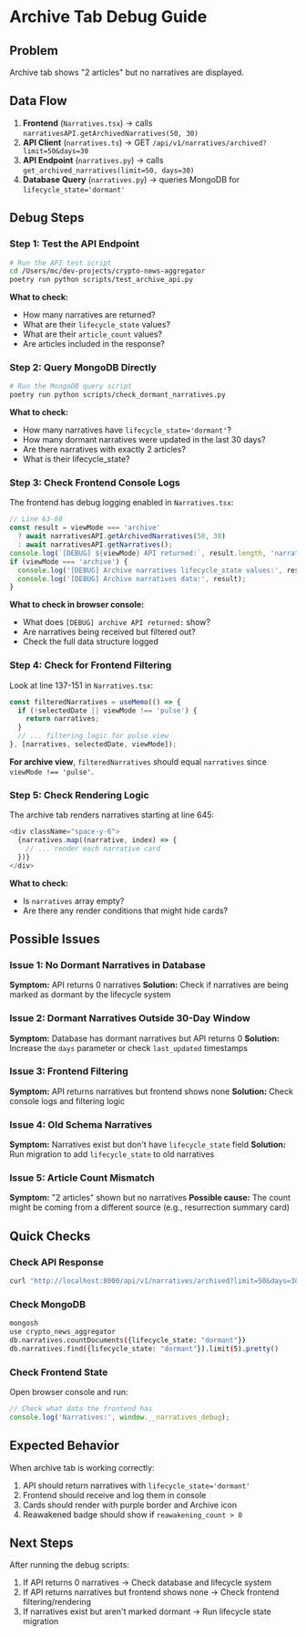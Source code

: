 # Archive Tab Debug Guide

## Problem
Archive tab shows "2 articles" but no narratives are displayed.

## Data Flow
1. **Frontend** (`Narratives.tsx`) → calls `narrativesAPI.getArchivedNarratives(50, 30)`
2. **API Client** (`narratives.ts`) → GET `/api/v1/narratives/archived?limit=50&days=30`
3. **API Endpoint** (`narratives.py`) → calls `get_archived_narratives(limit=50, days=30)`
4. **Database Query** (`narratives.py`) → queries MongoDB for `lifecycle_state='dormant'`

## Debug Steps

### Step 1: Test the API Endpoint
```bash
# Run the API test script
cd /Users/mc/dev-projects/crypto-news-aggregator
poetry run python scripts/test_archive_api.py
```

**What to check:**
- How many narratives are returned?
- What are their `lifecycle_state` values?
- What are their `article_count` values?
- Are articles included in the response?

### Step 2: Query MongoDB Directly
```bash
# Run the MongoDB query script
poetry run python scripts/check_dormant_narratives.py
```

**What to check:**
- How many narratives have `lifecycle_state='dormant'`?
- How many dormant narratives were updated in the last 30 days?
- Are there narratives with exactly 2 articles?
- What is their lifecycle_state?

### Step 3: Check Frontend Console Logs
The frontend has debug logging enabled in `Narratives.tsx`:

```typescript
// Line 63-68
const result = viewMode === 'archive' 
  ? await narrativesAPI.getArchivedNarratives(50, 30) 
  : await narrativesAPI.getNarratives();
console.log(`[DEBUG] ${viewMode} API returned:`, result.length, 'narratives');
if (viewMode === 'archive') {
  console.log('[DEBUG] Archive narratives lifecycle_state values:', result.map(n => n.lifecycle_state));
  console.log('[DEBUG] Archive narratives data:', result);
}
```

**What to check in browser console:**
- What does `[DEBUG] archive API returned:` show?
- Are narratives being received but filtered out?
- Check the full data structure logged

### Step 4: Check for Frontend Filtering
Look at line 137-151 in `Narratives.tsx`:

```typescript
const filteredNarratives = useMemo(() => {
  if (!selectedDate || viewMode !== 'pulse') {
    return narratives;
  }
  // ... filtering logic for pulse view
}, [narratives, selectedDate, viewMode]);
```

**For archive view**, `filteredNarratives` should equal `narratives` since `viewMode !== 'pulse'`.

### Step 5: Check Rendering Logic
The archive tab renders narratives starting at line 645:

```typescript
<div className="space-y-6">
  {narratives.map((narrative, index) => {
    // ... render each narrative card
  })}
</div>
```

**What to check:**
- Is `narratives` array empty?
- Are there any render conditions that might hide cards?

## Possible Issues

### Issue 1: No Dormant Narratives in Database
**Symptom:** API returns 0 narratives
**Solution:** Check if narratives are being marked as dormant by the lifecycle system

### Issue 2: Dormant Narratives Outside 30-Day Window
**Symptom:** Database has dormant narratives but API returns 0
**Solution:** Increase the `days` parameter or check `last_updated` timestamps

### Issue 3: Frontend Filtering
**Symptom:** API returns narratives but frontend shows none
**Solution:** Check console logs and filtering logic

### Issue 4: Old Schema Narratives
**Symptom:** Narratives exist but don't have `lifecycle_state` field
**Solution:** Run migration to add `lifecycle_state` to old narratives

### Issue 5: Article Count Mismatch
**Symptom:** "2 articles" shown but no narratives
**Possible cause:** The count might be coming from a different source (e.g., resurrection summary card)

## Quick Checks

### Check API Response
```bash
curl "http://localhost:8000/api/v1/narratives/archived?limit=50&days=30" | jq '.'
```

### Check MongoDB
```bash
mongosh
use crypto_news_aggregator
db.narratives.countDocuments({lifecycle_state: "dormant"})
db.narratives.find({lifecycle_state: "dormant"}).limit(5).pretty()
```

### Check Frontend State
Open browser console and run:
```javascript
// Check what data the frontend has
console.log('Narratives:', window.__narratives_debug);
```

## Expected Behavior

When archive tab is working correctly:
1. API should return narratives with `lifecycle_state='dormant'`
2. Frontend should receive and log them in console
3. Cards should render with purple border and Archive icon
4. Reawakened badge should show if `reawakening_count > 0`

## Next Steps

After running the debug scripts:
1. If API returns 0 narratives → Check database and lifecycle system
2. If API returns narratives but frontend shows none → Check frontend filtering/rendering
3. If narratives exist but aren't marked dormant → Run lifecycle state migration
